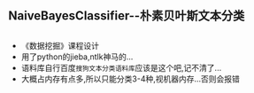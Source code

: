 ## NaiveBayesClassifier--朴素贝叶斯文本分类 
## 


 - 《数据挖掘》课程设计
 - 用了python的jieba,ntlk神马的...
 - 语料库自行百度`搜狗文本分类语料库`应该是这个吧,记不清了...
 - 大概占内存有点多,所以只能分类3-4种,视机器内存...否则会报错 

